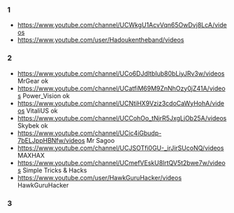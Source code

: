 ### 1

* https://www.youtube.com/channel/UCWkgU1AcvVqn65OwDvj8LcA/videos
* https://www.youtube.com/user/Hadoukentheband/videos

### 2

* https://www.youtube.com/channel/UCo6DJdltbIub80bLiyJRv3w/videos MrGear ok
* https://www.youtube.com/channel/UCatfiM69M9ZnNhOzy0jZ41A/videos Power_Vision ok
* https://www.youtube.com/channel/UCNtiHX9Vziz3cdoCaWyHohA/videos VitaliUS ok 
* https://www.youtube.com/channel/UCCohOo_tNjrR5JxgLjOb25A/videos Skybek ok
* https://www.youtube.com/channel/UCic4iGbudp-7bELJppHBNfw/videos  Mr Sagoo
* https://www.youtube.com/channel/UCJSOTfi0GU-_irJirSUcoNQ/videos MAXHAX
* https://www.youtube.com/channel/UCmefVEskU8lrtQV5t2bwe7w/videos Simple Tricks & Hacks
* https://www.youtube.com/user/HawkGuruHacker/videos HawkGuruHacker


### 3



